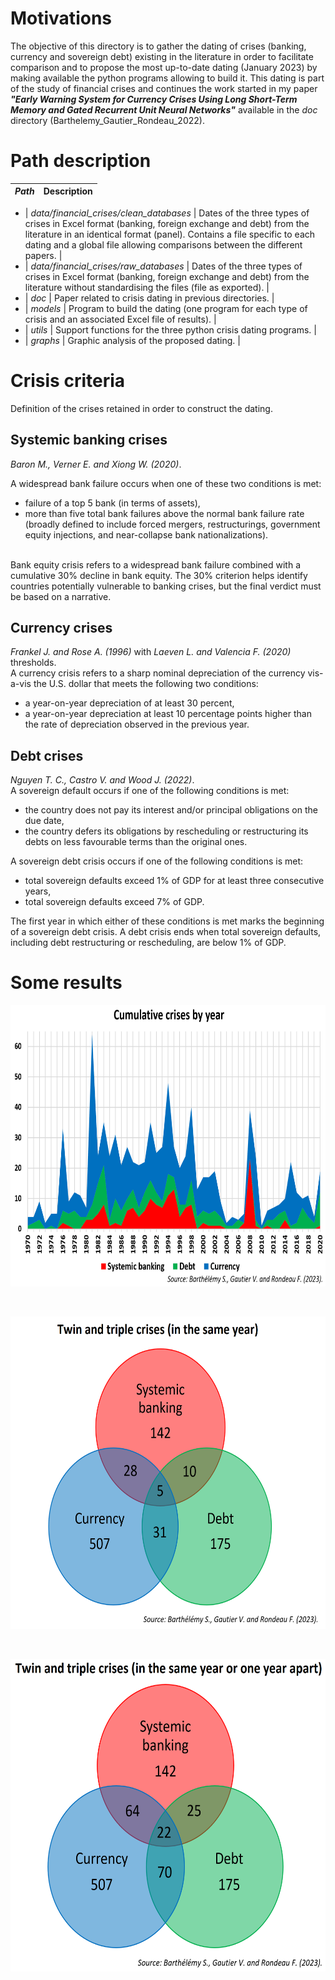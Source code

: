 # Motivations

The objective of this directory is to gather the dating of crises (banking, currency and sovereign debt) existing in the literature in order to facilitate comparison and to propose the most up-to-date dating (January 2023) by making available the python programs allowing to build it.
This dating is part of the study of financial crises and continues the work started in my paper ***"Early Warning System for Currency Crises Using Long Short-Term Memory and Gated Recurrent Unit Neural Networks"*** available in the *doc* directory (Barthelemy_Gautier_Rondeau_2022).



# Path description
| *Path* | Description |
|---|---|

- | *data/financial_crises/clean_databases* | Dates of the three types of crises in Excel format (banking, foreign exchange and debt) from the literature in an identical format (panel). Contains a file specific to each dating and a global file allowing comparisons between the different papers. | <br>
- | *data/financial_crises/raw_databases*   | Dates of the three types of crises in Excel format (banking, foreign exchange and debt) from the literature without standardising the files (file as exported).  |<br>
- | *doc*    | Paper related to crisis dating in previous directories. |<br>
- | *models* | Program to build the dating (one program for each type of crisis and an associated Excel file of results). |<br>
- | *utils*  | Support functions for the three python crisis dating programs. |<br>
- | *graphs* | Graphic analysis of the proposed dating. |<br>



# Crisis criteria
Definition of the crises retained in order to construct the dating.
<br>
## Systemic banking crises
*Baron M., Verner E. and Xiong W. (2020)*.

A widespread bank failure occurs when one of these two conditions is met:
- failure of a top 5 bank (in terms of assets),
- more than five total bank failures above the normal bank failure rate (broadly defined to include forced mergers, restructurings, government equity injections, and near-collapse bank nationalizations).
<br>
Bank equity crisis refers to a widespread bank failure combined with a cumulative 30% decline in bank equity. The 30% criterion helps identify countries potentially vulnerable to banking crises, but the final verdict must be based on a narrative.


## Currency crises
*Frankel J. and Rose A. (1996)* with *Laeven L. and Valencia F. (2020)* thresholds. 
<br>
A currency crisis refers to a sharp nominal depreciation of the currency vis-a-vis the U.S. dollar that meets the following two conditions:
-	a year-on-year depreciation of at least 30 percent,
-	a year-on-year depreciation at least 10 percentage points higher than the rate of depreciation observed in the previous year.


## Debt crises
*Nguyen T. C., Castro V. and Wood J. (2022)*.
<br>
 A sovereign default occurs if one of the following conditions is met:
- the country does not pay its interest and/or principal obligations on the due date,
- the country defers its obligations by rescheduling or restructuring its debts on less favourable terms than the original ones.


A sovereign debt crisis occurs if one of the following conditions is met:
- total sovereign defaults exceed 1% of GDP for at least three consecutive years, 
- total sovereign defaults exceed 7% of GDP. 


The first year in which either of these conditions is met marks the beginning of a sovereign debt crisis. A debt crisis ends when total sovereign defaults, including debt restructuring or rescheduling, are below 1% of GDP.

# Some results
<p align="center">
  <img width="600" height="450" src="graphs/BGR_cumulative_crises.PNG">
</p>
<br>
<p align="center">
  <img width="550" height="500" src="graphs/BGR_twin_triple_same_year.PNG">
</p>
<br>
<p align="center">
  <img width="550" height="500" src="graphs/BGR_twin_triple_one_year_apart.PNG">
</p>

